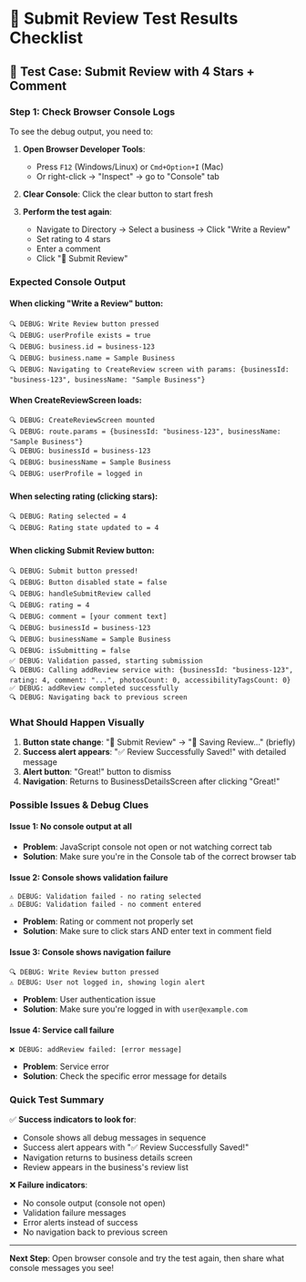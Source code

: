 # 🧪 Submit Review Test Results Checklist

## 📱 **Test Case: Submit Review with 4 Stars + Comment**

### **Step 1: Check Browser Console Logs**
To see the debug output, you need to:

1. **Open Browser Developer Tools**:
   - Press `F12` (Windows/Linux) or `Cmd+Option+I` (Mac)
   - Or right-click → "Inspect" → go to "Console" tab

2. **Clear Console**: Click the clear button to start fresh

3. **Perform the test again**:
   - Navigate to Directory → Select a business → Click "Write a Review"
   - Set rating to 4 stars 
   - Enter a comment
   - Click "📝 Submit Review"

### **Expected Console Output**

#### **When clicking "Write a Review" button:**
```
🔍 DEBUG: Write Review button pressed
🔍 DEBUG: userProfile exists = true
🔍 DEBUG: business.id = business-123
🔍 DEBUG: business.name = Sample Business
🔍 DEBUG: Navigating to CreateReview screen with params: {businessId: "business-123", businessName: "Sample Business"}
```

#### **When CreateReviewScreen loads:**
```
🔍 DEBUG: CreateReviewScreen mounted
🔍 DEBUG: route.params = {businessId: "business-123", businessName: "Sample Business"}
🔍 DEBUG: businessId = business-123
🔍 DEBUG: businessName = Sample Business
🔍 DEBUG: userProfile = logged in
```

#### **When selecting rating (clicking stars):**
```
🔍 DEBUG: Rating selected = 4
🔍 DEBUG: Rating state updated to = 4
```

#### **When clicking Submit Review button:**
```
🔍 DEBUG: Submit button pressed!
🔍 DEBUG: Button disabled state = false
🔍 DEBUG: handleSubmitReview called
🔍 DEBUG: rating = 4
🔍 DEBUG: comment = [your comment text]
🔍 DEBUG: businessId = business-123
🔍 DEBUG: businessName = Sample Business
🔍 DEBUG: isSubmitting = false
✅ DEBUG: Validation passed, starting submission
🔍 DEBUG: Calling addReview service with: {businessId: "business-123", rating: 4, comment: "...", photosCount: 0, accessibilityTagsCount: 0}
✅ DEBUG: addReview completed successfully
🔍 DEBUG: Navigating back to previous screen
```

### **What Should Happen Visually**

1. **Button state change**: "📝 Submit Review" → "💾 Saving Review..." (briefly)
2. **Success alert appears**: "✅ Review Successfully Saved!" with detailed message
3. **Alert button**: "Great!" button to dismiss
4. **Navigation**: Returns to BusinessDetailsScreen after clicking "Great!"

### **Possible Issues & Debug Clues**

#### **Issue 1: No console output at all**
- **Problem**: JavaScript console not open or not watching correct tab
- **Solution**: Make sure you're in the Console tab of the correct browser tab

#### **Issue 2: Console shows validation failure**
```
⚠️ DEBUG: Validation failed - no rating selected
⚠️ DEBUG: Validation failed - no comment entered
```
- **Problem**: Rating or comment not properly set
- **Solution**: Make sure to click stars AND enter text in comment field

#### **Issue 3: Console shows navigation failure**
```
🔍 DEBUG: Write Review button pressed
⚠️ DEBUG: User not logged in, showing login alert
```
- **Problem**: User authentication issue
- **Solution**: Make sure you're logged in with `user@example.com`

#### **Issue 4: Service call failure**
```
❌ DEBUG: addReview failed: [error message]
```
- **Problem**: Service error
- **Solution**: Check the specific error message for details

### **Quick Test Summary**

✅ **Success indicators to look for**:
- Console shows all debug messages in sequence
- Success alert appears with "✅ Review Successfully Saved!"
- Navigation returns to business details screen
- Review appears in the business's review list

❌ **Failure indicators**:
- No console output (console not open)
- Validation failure messages
- Error alerts instead of success
- No navigation back to previous screen

---

**Next Step**: Open browser console and try the test again, then share what console messages you see!
